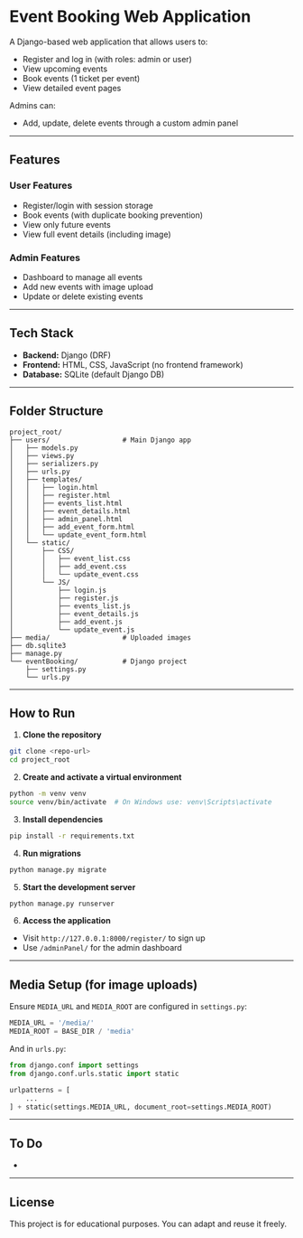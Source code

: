 # Event Booking Web Application

A Django-based web application that allows users to:

* Register and log in (with roles: admin or user)
* View upcoming events
* Book events (1 ticket per event)
* View detailed event pages

Admins can:

* Add, update, delete events through a custom admin panel

---

## Features

### User Features

* Register/login with session storage
* Book events (with duplicate booking prevention)
* View only future events
* View full event details (including image)

### Admin Features

* Dashboard to manage all events
* Add new events with image upload
* Update or delete existing events

---

## Tech Stack

* **Backend:** Django (DRF)
* **Frontend:** HTML, CSS, JavaScript (no frontend framework)
* **Database:** SQLite (default Django DB)

---

## Folder Structure

```
project_root/
├── users/                  # Main Django app
│   ├── models.py
│   ├── views.py
│   ├── serializers.py
│   ├── urls.py
│   ├── templates/
│   │   ├── login.html
│   │   ├── register.html
│   │   ├── events_list.html
│   │   ├── event_details.html
│   │   ├── admin_panel.html
│   │   ├── add_event_form.html
│   │   └── update_event_form.html
│   └── static/
│       ├── CSS/
│       │   ├── event_list.css
│       │   ├── add_event.css
│       │   └── update_event.css
│       └── JS/
│           ├── login.js
│           ├── register.js
│           ├── events_list.js
│           ├── event_details.js
│           ├── add_event.js
│           └── update_event.js
├── media/                  # Uploaded images
├── db.sqlite3
├── manage.py
└── eventBooking/           # Django project
    ├── settings.py
    └── urls.py
```

---

## How to Run

1. **Clone the repository**

```bash
git clone <repo-url>
cd project_root
```

2. **Create and activate a virtual environment**

```bash
python -m venv venv
source venv/bin/activate  # On Windows use: venv\Scripts\activate
```

3. **Install dependencies**

```bash
pip install -r requirements.txt
```

4. **Run migrations**

```bash
python manage.py migrate
```

5. **Start the development server**

```bash
python manage.py runserver
```

6. **Access the application**

* Visit `http://127.0.0.1:8000/register/` to sign up
* Use `/adminPanel/` for the admin dashboard

---

## Media Setup (for image uploads)

Ensure `MEDIA_URL` and `MEDIA_ROOT` are configured in `settings.py`:

```python
MEDIA_URL = '/media/'
MEDIA_ROOT = BASE_DIR / 'media'
```

And in `urls.py`:

```python
from django.conf import settings
from django.conf.urls.static import static

urlpatterns = [
    ...
] + static(settings.MEDIA_URL, document_root=settings.MEDIA_ROOT)
```

---

## To Do

*

---

## License

This project is for educational purposes. You can adapt and reuse it freely.
